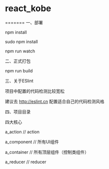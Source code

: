 # react_kobe
=======
一、部署

npm install

sudo npm install

npm run watch

二、正式打包

npm run build

三、关于ESlint

项目中配置的代码检测比较宽松

建议去 http://eslint.cn 配置适合自己的代码检测风格

四、项目目录

四大核心

a_action    // action

a_component // 所有UI组件

a_container // 所有顶层组件（控制类组件）

a_reducer   // reducer

